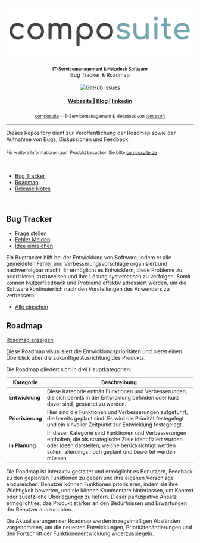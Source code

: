 ![composuite](./composuite.png?raw=true)

<div align="center">
  <strong><sub>IT-Servicemanagement & Helpdesk Software</sub></strong>
</div>
<div align="center">
  Bug Tracker & Roadmap
</div>

<br />

<div align="center">
  <!-- Open Issues -->
    <a href="https://github.com/tencesoft/composuite/issues">
    <img src="https://img.shields.io/github/issues-raw/tencesoft/composuite.svg?style=flat-square&logo=github&logoColor=white"
      alt="GitHub issues">
</div>

<div align="center">
  <h4>
    <a href="https://www.composuite.de">
      Webseite
    </a>
    <span> | </span>
    <a href="https://github.com/choojs/choo-handbook">
      Blog
    </a>
    <span> | </span>
    <a href="https://github.com/YerkoPalma/awesome-choo">
      linkedin
    </a>
  </h4>
</div>

<div align="center">
  <sub><a href="https://composuite.de">composuite</a> - IT-Servicemanagement & Helpdesk von
  <a href="https://tencesoft.de">tencesoft</a></sub>
</div>

---

Dieses Repository dient zur Veröffentlichung der Roadmap sowie der Aufnahme von Bugs, Diskussionen und Feedback.

<div>
  <sub>Für weitere Informationen zum Produkt besuchen Sie bitte
  <a href="https://composuite.de">composuite.de</a></sub>
</div>

</br>
</br>

- [Bug Tracker](https://github.com/tencesoft/composuite/issues)
- [Roadmap](https://github.com/orgs/tencesoft/projects/6)
- [Release Notes](https://github.com/tencesoft/composuite/releases)

</br>

## Bug Tracker

- [Frage stellen](https://github.com/tencesoft/composuite/issues/new?template=frage.md)
- [Fehler Melden](https://github.com/tencesoft/composuite/issues/new?template=bug_report.md)
- [Idee einreichen](https://github.com/tencesoft/composuite/issues/new?template=feature-idee.md)

Ein Bugtracker hilft bei der Entwicklung von Software, indem er alle gemeldeten Fehler und Verbesserungsvorschläge organisiert und nachverfolgbar macht. Er ermöglicht es Entwicklern, diese Probleme zu priorisieren, zuzuweisen und ihre Lösung systematisch zu verfolgen. Somit können Nutzerfeedback und Probleme effektiv adressiert werden, um die Software kontinuierlich nach den Vorstellungen des Anwenders zu verbessern.

- [Alle einsehen](https://github.com/tencesoft/composuite/issues)

## Roadmap

<a href="https://github.com/orgs/tencesoft/projects/6">Roadmap anzeigen</a>

Diese Roadmap visualisiert die Entwicklungsprioritäten und bietet einen Überblick über die zukünftige Ausrichtung des Produkts.

Die Roadmap gliedert sich in drei Hauptkategorien:

| Kategorie         | Beschreibung                                                                                                                                                                                                                      |
| ----------------- | --------------------------------------------------------------------------------------------------------------------------------------------------------------------------------------------------------------------------------- |
| **Entwicklung**   | Diese Kategorie enthält Funktionen und Verbesserungen, die sich bereits in der Entwicklung befinden oder kurz davor sind, gestartet zu werden.                                                                                    |
| **Priorisierung** | Hier sind die Funktionen und Verbesserungen aufgeführt, die bereits geplant sind. Es wird die Priorität festegelegt und ein sinvoller Zeitpunkt zur Entwicklung festegelegt.                                                      |
| **In Planung**    | In dieser Kategorie sind Funktionen und Verbesserungen enthalten, die als strategische Ziele identifiziert wurden oder Ideen darstellen, welche berücksichtigt werden sollen, allerdings noch geplant und bewertet werden müssen. |

Die Roadmap ist interaktiv gestaltet und ermöglicht es Benutzern, Feedback zu den geplanten Funktionen zu geben und ihre eigenen Vorschläge einzureichen. Benutzer können Funktionen priorisieren, indem sie ihre Wichtigkeit bewerten, und sie können Kommentare hinterlassen, um Kontext oder zusätzliche Überlegungen zu liefern. Dieser partizipative Ansatz ermöglicht es, das Produkt stärker an den Bedürfnissen und Erwartungen der Benutzer auszurichten.

Die Aktualisierungen der Roadmap werden in regelmäßigen Abständen vorgenommen, um die neuesten Entwicklungen, Prioritätenänderungen und den Fortschritt der Funktionenentwicklung widerzuspiegeln.
